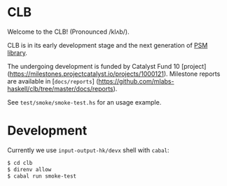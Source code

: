 # CLB

Welcome to the CLB! (Pronounced /klʌb/).

CLB is in its early development stage and the next generation of
[PSM library](https://github.com/mlabs-haskell/plutus-simple-model).

The undergoing development is funded by Catalyst Fund 10 [project]
(https://milestones.projectcatalyst.io/projects/1000121).
Milestone reports are available in [`docs/reports`]
(https://github.com/mlabs-haskell/clb/tree/master/docs/reports).

See `test/smoke/smoke-test.hs` for an usage example.

# Development

Currently we use `input-output-hk/devx` shell with `cabal`:

```bash
$ cd clb
$ direnv allow
$ cabal run smoke-test
```